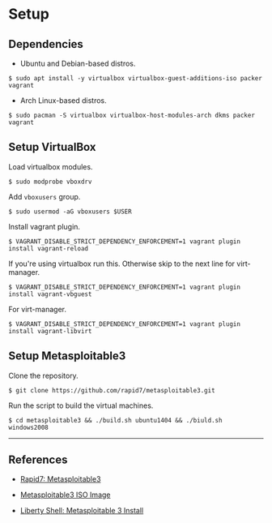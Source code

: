 # Setup

## Dependencies

- Ubuntu and Debian-based distros.

```
$ sudo apt install -y virtualbox virtualbox-guest-additions-iso packer vagrant
```

- Arch Linux-based distros.

```
$ sudo pacman -S virtualbox virtualbox-host-modules-arch dkms packer vagrant
```

## Setup VirtualBox

Load virtualbox modules.

```
$ sudo modprobe vboxdrv
```

Add `vboxusers` group.

```
$ sudo usermod -aG vboxusers $USER
```

Install vagrant plugin.

```
$ VAGRANT_DISABLE_STRICT_DEPENDENCY_ENFORCEMENT=1 vagrant plugin install vagrant-reload
```

If you're using virtualbox run this. Otherwise skip to the next line for virt-manager.

```
$ VAGRANT_DISABLE_STRICT_DEPENDENCY_ENFORCEMENT=1 vagrant plugin install vagrant-vbguest
```

For virt-manager.

```
$ VAGRANT_DISABLE_STRICT_DEPENDENCY_ENFORCEMENT=1 vagrant plugin install vagrant-libvirt
```

## Setup Metasploitable3

Clone the repository.

```
$ git clone https://github.com/rapid7/metasploitable3.git
```

Run the script to build the virtual machines.

```
$ cd metasploitable3 && ./build.sh ubuntu1404 && ./biuld.sh windows2008
```

---
## References

- [Rapid7: Metasploitable3](https://github.com/rapid7/metasploitable3)

- [Metasploitable3 ISO Image](https://sourceforge.net/projects/metasploitable3-ub1404upgraded/)

- [Liberty Shell: Metasploitable 3 Install](https://liberty-shell.com/sec/2018/07/08/install-ms3/)